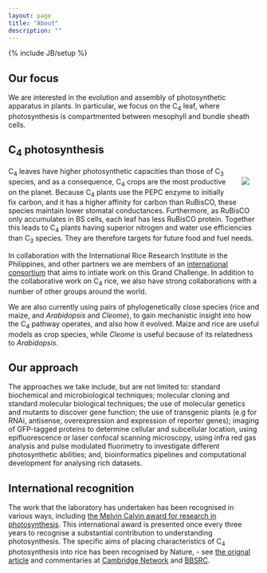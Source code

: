 ```yaml
---
layout: page
title: "About"
description: ""
---
```

{% include JB/setup %}

## Our focus

We are interested in the evolution and assembly of photosynthetic apparatus in plants. In particular, we focus on the C<sub>4</sub> leaf, where photosynthesis is compartmented between mesophyll and bundle sheath cells.

## C<sub>4</sub> photosynthesis
<img src="http://www.nature.com/scitable/content/ne0000/ne0000/ne0000/ne0000/13311179/taub_figure2_ksm.jpg" align="right" style='padding: 20px;'>

C<sub>4</sub> leaves have higher photosynthetic capacities than those of C<sub>3</sub> species, and as a consequence, C<sub>4</sub> crops are the most productive on the planet. Because C<sub>4</sub> plants use the PEPC enzyme to initially fix carbon, and it has a higher affinity for carbon than RuBisCO, these species maintain lower stomatal conductances. Furthermore, as RuBisCO only accumulates in BS cells, each leaf has less RuBisCO protein. Together this leads to C<sub>4</sub> plants having superior nitrogen and water use efficiencies than C<sub>3</sub> species. They are therefore targets for future food and fuel needs. 

In collaboration with the International Rice Research Institute in the Philippines, and other partners we are members of an [international consortium](http://c4rice.irri.org/) that aims to intiate work on this Grand Challenge. In addition to the collaborative work on C<sub>4</sub> rice, we also have strong collaborations with a number of other groups around the world.

We are also currently using pairs of phylogenetically close species (rice and maize, and *Arabidopsis* and *Cleome*), to gain mechanistic insight into how the C<sub>4</sub> pathway operates, and also how it evolved. Maize and rice are useful models as crop species, while *Cleome* is useful because of its relatedness to *Arabidopsis*.

## Our approach

The approaches we take include, but are not limited to: standard biochemical and microbiological techniques; molecular cloning and standard molecular biological techniques; the use of molecular genetics and mutants to discover gene function; the use of transgenic plants (e.g for RNAi, antisense, overexpression and expression of reporter genes); imaging of GFP-tagged proteins to determine cellular and subcellular location, using epifluorescence or laser confocal scanning microscopy, using infra red gas analysis and pulse modulated fluorimetry to investigate different photosynthetic abilities; and, bioinformatics pipelines and computational development for analysing rich datasets.

## International recognition

The work that the laboratory has undertaken has been recognised in various ways, including [the Melvin Calvin award for research in photosynthesis](http://www.photosynthesisresearch.org/Default.aspx?pageId=216518). This international award is presented once every three years to recognise a substantial contribution to understanding photosynthesis. The specific aims of placing characteristics of C<sub>4</sub> photosynthesis into rice has been recognised by Nature, - see [the orignal article](http://www.nature.com/news/2008/081203/full/456563a.html) and commentaries at [Cambridge Network](http://www.cambridgenetwork.co.uk/news/article/default.aspx?objid=54472) and [BBSRC](http://www.bbsrc.ac.uk/media/news/2008/081205_plant_scientists_change_world.html).